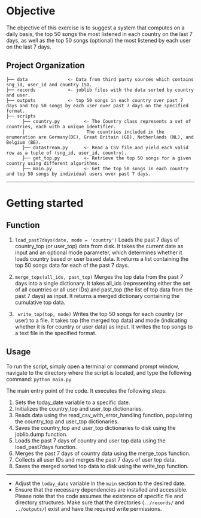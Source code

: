 
Objective
========================

The objective of this exercise is to suggest a system that computes on a daily basis, the top 50 songs the most listened in each country on the last 7 days, as
well as the top 50 songs (optional) the most listened by each user on the last 7 days.

Project Organization
-------------
    ├── data               <- Data from third party sources which contains sng_id, user_id and country ISO.
    ├── records            <- joblib files with the data sorted by country and user.
    ├── outputs            <- top 50 songs in each country over past 7 days and top 50 songs by each user over past 7 days on the specified format.
    ├── scripts
          ├── country.py         <- The Country class represents a set of countries, each with a unique identifier.
          │                       The countries included in the enumeration are Germany(DE), Great Britain (GB), Netherlands (NL), and Belgium (BE).
          ├── datastream.py      <- Read a CSV file and yield each valid row as a tuple of (sng_id, user_id, country).
          ├── get_top.py         <- Retrieve the top 50 songs for a given country using different algorithms.
          ├── main.py            <- Get the top 50 songs in each country and top 50 songs by individual users over past 7 days.

-------

#  Getting started

## Function
1. `load_past7days(date, mode = 'country')`
Loads the past 7 days of country_top (or user_top) data from disk. It takes the current date as input and an optional mode parameter, which determines whether it loads country based or user based data. It returns a list containing the top 50 songs data for each of the past 7 days.

2. `merge_tops(all_ids, past_top)`
Merges the top data from the past 7 days into a single dictionary. It takes all_ids (representing either the set of all countries or all user IDs) and past_top (the list of top data from the past 7 days) as input. It returns a merged dictionary containing the cumulative top data.

3. ` write_top(top, mode)`
Writes the top 50 songs for each country (or user) to a file. It takes top (the merged top data) and mode (indicating whether it is for country or user data) as input. It writes the top songs to a text file in the specified format.


## Usage
To run the script, simply open a terminal or command prompt window, navigate to the directory where the script is located, and type the following command:
`python main.py`

The main entry point of the code. It executes the following steps:

1. Sets the today_date variable to a specific date.
2. Initializes the country_top and user_top dictionaries.
3. Reads data using the read_csv_with_error_handling function, populating the country_top and user_top dictionaries.
4. Saves the country_top and user_top dictionaries to disk using the joblib.dump function.
5. Loads the past 7 days of country and user top data using the load_past7days function.
6. Merges the past 7 days of country data using the merge_tops function.
7. Collects all user IDs and merges the past 7 days of user top data.
8. Saves the merged sorted top data to disk using the write_top function.

------------------------------------
* Adjust the `today_date` variable in the `main` section to the desired date.
* Ensure that the necessary dependencies are installed and accessible.
Please note that the code assumes the existence of specific file and directory structures. Make sure that the directories (`../records/` and `../outputs/`) exist and have the required write permissions.

